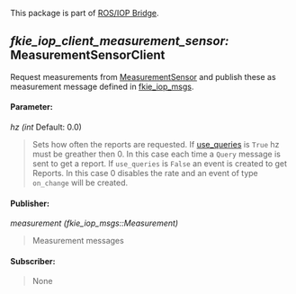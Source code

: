 This package is part of [ROS/IOP Bridge](https://github.com/fkie/iop_core/blob/master/README.md).


## _fkie_iop_client_measurement_sensor:_ MeasurementSensorClient

Request measurements from [MeasurementSensor](https://github.com/fkie/iop_sensing/blob/master/fkie_iop_client_cbrn_sensor/README.md) and publish these as measurement message defined in [fkie_iop_msgs](https://github.com/fkie/iop_msgs/tree/master/fkie_iop_msgs).

#### Parameter:

_hz (int_ Default: 0.0)

> Sets how often the reports are requested. If [use_queries](https://github.com/fkie/iop_core/blob/master/fkie_iop_ocu_slavelib/README.md#parameter) is ```True``` hz must be greather then 0. In this case each time a ```Query``` message is sent to get a report. If ```use_queries``` is ```False``` an event is created to get Reports. In this case 0 disables the rate and an event of type ```on_change``` will be created.

#### Publisher:

_measurement (fkie_iop_msgs::Measurement)_

> Measurement messages

#### Subscriber:

> None
